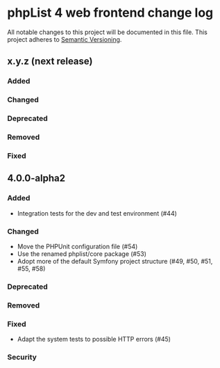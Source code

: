 # phpList 4 web frontend change log

All notable changes to this project will be documented in this file.
This project adheres to [Semantic Versioning](https://semver.org/).


## x.y.z (next release)

### Added

### Changed

### Deprecated

### Removed

### Fixed

## 4.0.0-alpha2

### Added
- Integration tests for the dev and test environment (#44)

### Changed
- Move the PHPUnit configuration file (#54)
- Use the renamed phplist/core package (#53)
- Adopt more of the default Symfony project structure (#49, #50, #51, #55, #58)

### Deprecated

### Removed

### Fixed
- Adapt the system tests to possible HTTP errors (#45)

### Security
